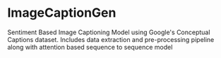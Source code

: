# ImageCaptionGen
 Sentiment Based Image Captioning Model using Google's Conceptual Captions dataset. Includes data extraction and pre-processing pipeline along with attention based sequence to sequence model
 
